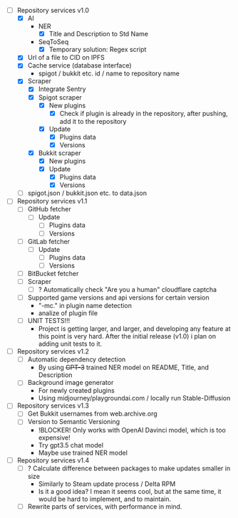 - [ ] Repository services v1.0
	- [x] AI
		- NER
			- [x] Title and Description to Std Name
		- SeqToSeq
			- [x] Temporary solution: Regex script
	- [x] Url of a file to CID on IPFS
	- [x] Cache service (database interface)
		- spigot / bukkit etc. id / name to repository name
	- [x] Scraper
		- [x] Integrate Sentry
		- [x] Spigot scraper
			- [x] New plugins
				- [x] Check if plugin is already in the repository, after pushing, add it to the repository
			- [x] Update
				- [x] Plugins data
				- [x] Versions
		- [x] Bukkit scraper
			- [x] New plugins
			- [x] Update
				- [x] Plugins data
				- [x] Versions
	- [ ] spigot.json / bukkit.json etc. to data.json
- [ ] Repository services v1.1
	- [ ] GitHub fetcher
		- [ ] Update
			- [ ] Plugins data
			- [ ] Versions
	- [ ] GitLab fetcher
		- [ ] Update
			- [ ] Plugins data
			- [ ] Versions
	- [ ] BitBucket fetcher
	- [ ] Scraper
		- [ ] ? Automatically check "Are you a human" cloudflare captcha
	- [ ] Supported game versions and api versions for certain version
		- "-mc." in plugin name detection
		- analize of plugin file
	- [ ] UNIT TESTS!!!
		- Project is getting larger, and larger, and developing any feature at this point is very hard. After the initial release (v1.0) i plan on adding unit tests to it.
- [ ] Repository services v1.2
	- [ ] Automatic dependency detection
		- By using ~~GPT-3~~ trained NER model on README, Title, and Description
	- [ ] Background image generator
		- For newly created plugins
		- Using midjourney/playgroundai.com / locally run Stable-Diffusion
- [ ] Repository services v1.3
	- [ ] Get Bukkit usernames from web.archive.org
	- [ ] Version to Semantic Versioning
		- !BLOCKER! Only works with OpenAI Davinci model, which is too expensive!
		- Try gpt3.5 chat model
		- Maybe use trained NER model
- [ ] Repository services v1.4
	- [ ] ? Calculate difference between packages to make updates smaller in size
		- Similarly to Steam update process / Delta RPM
		- Is it a good idea? I mean it seems cool, but at the same time, it would be hard to implement, and to maintain.
	- [ ] Rewrite parts of services, with performance in mind.